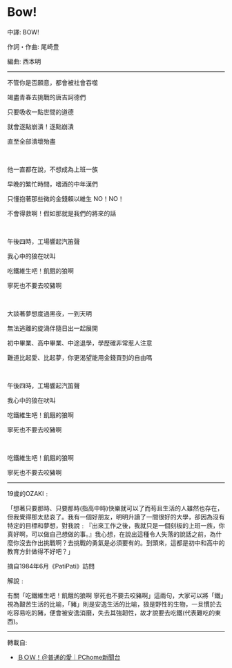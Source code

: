 # Bow!

中譯: BOW!

作詞・作曲: 尾崎豊

編曲: 西本明

---

不管你是否願意，都會被社會吞噬

竭盡青春去挑戰的唐吉訶德們

只要吸收一點世間的道德

就會逐點崩潰！逐點崩潰

直至全部潰壞殆盡

<br>

他一直都在說，不想成為上班一族

早晚的繁忙時間，嗜酒的中年漢們

只懂抱著那些微的金錢賴以維生 NO！NO！

不會得救啊！假如那就是我們的將來的話

<br>

午後四時，工場響起汽笛聲

我心中的狼在吠叫

吃鐵維生吧！飢餓的狼啊

寧死也不要去咬豬啊

<br>

大談著夢想度過黑夜，一到天明

無法逃離的旋渦伴隨日出一起展開

初中畢業、高中畢業、中途退學，學歷確非常惹人注意

難道比起愛、比起夢，你更渴望能用金錢買到的自由嗎

<br>

午後四時，工場響起汽笛聲

我心中的狼在吠叫

吃鐵維生吧！飢餓的狼啊

寧死也不要去咬豬啊

<br>

吃鐵維生吧！飢餓的狼啊

寧死也不要去咬豬啊

---

19歲的OZAKI﹕

「想著只要那時、只要那時(指高中時)快樂就可以了而苟且生活的人雖然也存在，但我覺得那太悲哀了。我有一個好朋友，明明升讀了一間很好的大學，卻因為沒有特定的目標和夢想，對我說﹕『出來工作之後，我就只是一個刻板的上班一族，你真好啊，可以做自己想做的事。』我心想，在說出這種令人失落的說話之前，為什麼你沒去作出挑戰啊？去挑戰的勇氣是必須要有的。到頭來，這都是初中和高中的教育方針做得不好吧？」

摘自1984年6月《PatiPati》訪問

解說﹕

有關「吃鐵維生吧！飢餓的狼啊 寧死也不要去咬豬啊」這兩句，大家可以將「鐵」視為艱苦生活的比喻，「豬」則是安逸生活的比喻，狼是野性的生物，一旦慣於去吃容易吃的豬，便會被安逸消磨，失去其強韌性，故才說要去吃鐵(代表難吃的東西)。

---
轉載自:

- [ＢＯＷ！＠普通的愛｜PChome新聞台](https://mypaper.pchome.com.tw/forgetnot/post/1244998041)